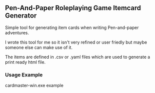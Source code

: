 ## Pen-And-Paper Roleplaying Game Itemcard Generator

Simple tool for generating item cards when writing Pen-and-paper adventures.

I wrote this tool for me so it isn't very refined or user friedly but maybe someone else can make use of it.

The items are defined in .csv or .yaml files which are used to generate a print ready html file.

### Usage Example
cardmaster-win.exe example
